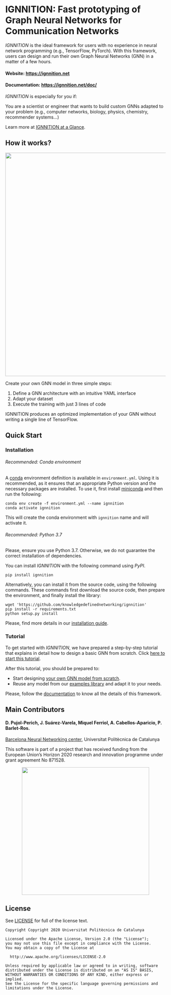 # IGNNITION: Fast prototyping of Graph Neural Networks for Communication Networks

*IGNNITION* is the ideal framework for users with no experience in neural network programming (e.g., TensorFlow, PyTorch). With this framework, users can design and run their own Graph Neural Networks (GNN) in a matter of a few hours.

#### Website: https://ignnition.net
#### Documentation: https://ignnition.net/doc/

*IGNNITION* is especially for you if:

You are a scientist or engineer that wants to build custom GNNs adapted to your problem (e.g., computer networks, biology, physics, chemistry, recommender systems…)

Learn more at [IGNNITION at a Glance](https://ignnition.net/doc/ignnition_at_glance/).

 ## How it works?
 <p align="center"> 
  <img src="/assets/workflow.png" width="700" alt>
</p>

Create your own GNN model in three simple steps:

1. Define a GNN architecture with an intuitive YAML interface
1. Adapt your dataset
1. Execute the training with just 3 lines of code

IGNNITION produces an optimized implementation of your GNN without writing a single line of TensorFlow.

## Quick Start
### Installation
###### Recommended: Conda environment
A [conda](https://conda.io) environment definition is available in `environment.yml`. Using it is recommended, as it
ensures that an appropriate Python version and the necessary packages are installed. To use it, first install 
[miniconda](https://docs.conda.io/en/latest/miniconda.html) and then run the following:

```
conda env create -f environment.yml --name ignnition
conda activate ignnition
```

This will create the conda environment with `ignnition` name and will activate it.  

###### Recommended: Python 3.7
Please, ensure you use Python 3.7. Otherwise, we do not guarantee the correct installation of dependencies.

You can install *IGNNITION* with the following command using *PyPI*.
```
pip install ignnition
```
Alternatively, you can install it from the source code, using the following commands. These commands first download the source code, then prepare the environment, and finally install the library:
```
wget 'https://github.com/knowledgedefinednetworking/ignnition'
pip install -r requirements.txt
python setup.py install
```
Please, find more details in our [installation guide](https://ignnition.net/doc/installation/).

### Tutorial
To get started with *IGNNITION*, we have prepared a step-by-step tutorial that explains in detail how to design a basic GNN from scratch.
Click [here to start this tutorial](https://ignnition.net/doc/quick_tutorial/).

After this tutorial, you should be prepared to:
- Start designing [your own GNN model from scratch](https://ignnition.net/doc/intro/).
- Reuse any model from our [examples library](https://ignnition.net/doc/examples/) and adapt it to your needs.

Please, follow the [documentation](https://ignnition.net/doc/) to know all the details of this framework.

## Main Contributors
#### D. Pujol-Perich, J. Suárez-Varela, Miquel Ferriol, A. Cabellos-Aparicio, P. Barlet-Ros.

[Barcelona Neural Networking center](https://bnn.upc.edu/), Universitat Politècnica de Catalunya

This software is part of a project that has received funding from the European Union’s Horizon 2020 research and innovation programme under grant agreement No 871528.


 <p align="center"> 
  <img src="/assets/ngi_european_flag.png" width="400" alt>
</p>

## License
See [LICENSE](LICENSE) for full of the license text.


```
Copyright Copyright 2020 Universitat Politècnica de Catalunya

Licensed under the Apache License, Version 2.0 (the "License");
you may not use this file except in compliance with the License.
You may obtain a copy of the License at

  http://www.apache.org/licenses/LICENSE-2.0

Unless required by applicable law or agreed to in writing, software
distributed under the License is distributed on an "AS IS" BASIS,
WITHOUT WARRANTIES OR CONDITIONS OF ANY KIND, either express or implied.
See the License for the specific language governing permissions and
limitations under the License.
```
